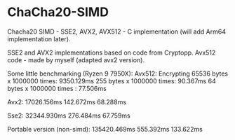 # ChaCha20-SIMD

Chacha20 SIMD - SSE2, AVX2, AVX512 - C implementation (will add Arm64 implementation later).

SSE2 and AVX2 implementations based on code from Cryptopp. Avx512 code - made by myself (adapted avx2 version).

Some little benchmarking (Ryzen 9 7950X):
Avx512:
Encrypting 65536 bytes x 1000000 times: 9350.129ms
255 bytes x 1000000 times: 90.367ms
64 bytes x 1000000 times : 77.506ms

Avx2:
17026.156ms
142.672ms
68.288ms

Sse2:
32344.930ms
276.484ms
67.759ms


Portable version (non-simd):
135420.469ms
555.392ms
133.622ms



